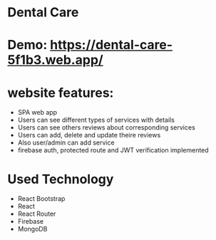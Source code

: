 # Dental Care

# Demo: https://dental-care-5f1b3.web.app/

# website features:

* SPA web app
* Users can see different types of services with details
* Users can see others reviews about corresponding services
* Users can add, delete and update theire reviews
* Also user/admin can add service
* firebase auth, protected route and JWT verification implemented

# Used Technology

* React Bootstrap
* React
* React Router
* Firebase
* MongoDB
